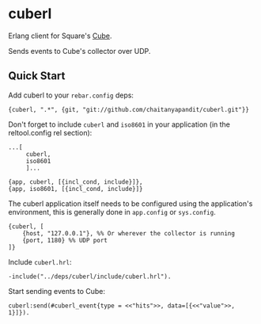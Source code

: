 # cuberl #

Erlang client for Square's [Cube](https://github.com/square/cube).

Sends events to Cube's collector over UDP.

## Quick Start ##

Add cuberl to your `rebar.config` deps:

    {cuberl, ".*", {git, "git://github.com/chaitanyapandit/cuberl.git"}}

Don't forget to include `cuberl` and `iso8601` in your application (in the reltool.config rel section):
	
	...[
		 cuberl,
		 iso8601
		 ]...
		 
	{app, cuberl, [{incl_cond, include}]},
	{app, iso8601, [{incl_cond, include}]}


The cuberl application itself needs to be configured using the application's environment, this is generally done in `app.config` or `sys.config`.

```shell
{cuberl, [
    {host, "127.0.0.1"}, %% Or wherever the collector is running
    {port, 1180} %% UDP port
]}
```

Include `cuberl.hrl`:

    -include("../deps/cuberl/include/cuberl.hrl").


Start sending events to Cube:

```shell
cuberl:send(#cuberl_event{type = <<"hits">>, data=[{<<"value">>, 1}]}).
```
